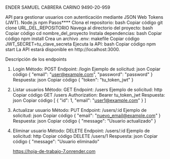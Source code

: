 ENDER SAMUEL CABRERA CARINO
9490-20-959

API para gestionar usuarios con autenticación mediante JSON Web Tokens (JWT).
Node.js
npm
Pasos****
Clona el repositorio:
bash
Copiar código
git clone URL_DEL_REPOSITORIO
Navega al directorio del proyecto:
bash
Copiar código
cd nombre_del_proyecto
Instala dependencias:
bash
Copiar código
npm install
Crea un archivo .env:
makefile
Copiar código
JWT_SECRET=tu_clave_secreta
Ejecuta la API:
bash
Copiar código
npm start
La API estará disponible en http://localhost:3000.


Descripción de los endpoints
1. Login
Método: POST
Endpoint: /login
Ejemplo de solicitud:
json
Copiar código
{
    "email": "user@example.com",
    "password": "password"
}
Respuesta:
json
Copiar código
{
    "token": "tu_token_jwt"
}
2. Listar usuarios
Método: GET
Endpoint: /users
Ejemplo de solicitud:
http
Copiar código
GET /users
Authorization: Bearer tu_token_jwt
Respuesta:
json
Copiar código
[
    {
        "id": 1,
        "email": "user1@example.com"
    }
]
3. Actualizar usuario
Método: PUT
Endpoint: /users/:id
Ejemplo de solicitud:
json
Copiar código
{
    "email": "nuevo_email@example.com"
}
Respuesta:
json
Copiar código
{
    "message": "Usuario actualizado"
}
4. Eliminar usuario
Método: DELETE
Endpoint: /users/:id
Ejemplo de solicitud:
http
Copiar código
DELETE /users/1
Respuesta:
json
Copiar código
{
    "message": "Usuario eliminado"


   https://hoja-de-trabajo-7.onrender.com 
